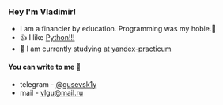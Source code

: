 ### Hey I'm Vladimir!
* I am a financier by education. Programming was my hobie.🤔
* 👍 I like [Python!!!](python.org)
* 🌱 I am currently studying at [yandex-practicum](https://practicum.yandex.ru/)
####  You can write to me 💬
* telegram - [@gusevsk1y](https://t.me/gusevsk1y)
* mail - vlgu@mail.ru
<!--
**gusevskiy/gusevskiy** is a ✨ _special_ ✨ repository because its `README.md` (this file) appears on your GitHub profile.

Here are some ideas to get you started:

- 🔭 I’m currently working on ...
- 🌱 I’m currently learning ...
- 👯 I’m looking to collaborate on ...
- 🤔 I’m looking for help with ...
- 💬 Ask me about ...
- 📫 How to reach me: ...
- 😄 Pronouns: ...
- ⚡ Fun fact: ...
-->
